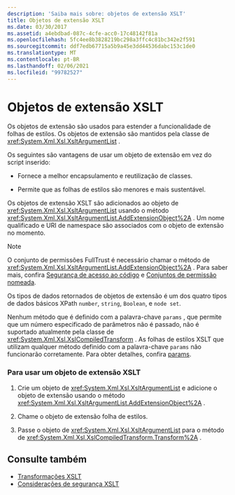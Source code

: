 ```yaml
---
description: 'Saiba mais sobre: objetos de extensão XSLT'
title: Objetos de extensão XSLT
ms.date: 03/30/2017
ms.assetid: a4ebdbad-087c-4cfe-acc0-17c48142f81a
ms.openlocfilehash: 5fc4ee8b3828219bc298a3ffc4c81bc342e2f591
ms.sourcegitcommit: ddf7edb67715a5b9a45e3dd44536dabc153c1de0
ms.translationtype: MT
ms.contentlocale: pt-BR
ms.lasthandoff: 02/06/2021
ms.locfileid: "99782527"
---
```

# <a name="xslt-extension-objects"></a>Objetos de extensão XSLT

Os objetos de extensão são usados para estender a funcionalidade de folhas de estilos. Os objetos de extensão são mantidos pela classe de <xref:System.Xml.Xsl.XsltArgumentList> .  
  
 Os seguintes são vantagens de usar um objeto de extensão em vez do script inserido:  
  
- Fornece a melhor encapsulamento e reutilização de classes.  
  
- Permite que as folhas de estilos são menores e mais sustentável.  
  
 Os objetos de extensão XSLT são adicionados ao objeto de <xref:System.Xml.Xsl.XsltArgumentList> usando o método <xref:System.Xml.Xsl.XsltArgumentList.AddExtensionObject%2A> . Um nome qualificado e URI de namespace são associados com o objeto de extensão no momento.  
  
> [!NOTE]
> O conjunto de permissões FullTrust é necessário chamar o método de <xref:System.Xml.Xsl.XsltArgumentList.AddExtensionObject%2A> . Para saber mais, confira [Segurança de acesso ao código](../../../framework/misc/code-access-security.md) e [Conjuntos de permissão nomeada](/previous-versions/dotnet/netframework-4.0/4652tyx7(v=vs.100)).  
  
 Os tipos de dados retornados de objetos de extensão é um dos quatro tipos de dados básicos XPath `number`, `string`, `Boolean`, e `node set`.  
  
 Nenhum método que é definido com a palavra-chave `params` , que permite que um número especificado de parâmetros não é passado, não é suportado atualmente pela classe de <xref:System.Xml.Xsl.XslCompiledTransform> . As folhas de estilos XSLT que utilizam qualquer método definido com a palavra-chave `params` não funcionarão corretamente. Para obter detalhes, confira [params](../../../csharp/language-reference/keywords/params.md).  
  
### <a name="to-use-an-xslt-extension-object"></a>Para usar um objeto de extensão XSLT  
  
1. Crie um objeto de <xref:System.Xml.Xsl.XsltArgumentList> e adicione o objeto de extensão usando o método <xref:System.Xml.Xsl.XsltArgumentList.AddExtensionObject%2A> .  
  
2. Chame o objeto de extensão folha de estilos.  
  
3. Passe o objeto de <xref:System.Xml.Xsl.XsltArgumentList> para o método de <xref:System.Xml.Xsl.XslCompiledTransform.Transform%2A> .  
  
## <a name="see-also"></a>Consulte também

- [Transformações XSLT](xslt-transformations.md)
- [Considerações de segurança XSLT](xslt-security-considerations.md)
